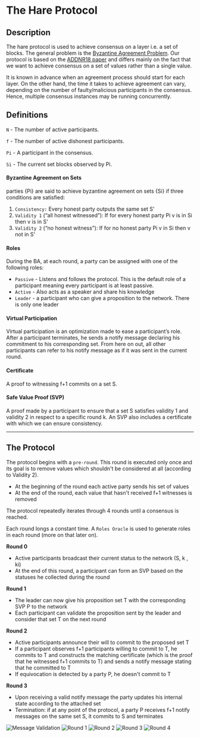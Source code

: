 # The Hare Protocol

## Description
The hare protocol is used to achieve consensus on a layer i.e. a set of blocks. The general problem is the [Byzantine Agreement Problem](https://en.wikipedia.org/wiki/Quantum_Byzantine_agreement). Our protocol is based on the [ADDNR18 paper](https://eprint.iacr.org/2018/1028.pdf) and differs mainly on the fact that we want to achieve consensus on a set of values rather than a single value.

It is known in advance when an agreement process should start for each layer. On the other hand, the time it takes to achieve agreement can vary, depending on the number of faulty/malicious participants in the consensus. Hence,  multiple consensus instances may be running concurrently.  

## Definitions
`N` - The number of active participants.

`f` - The number of active dishonest participants.

`Pi` - A participant in the consensus.

`Si` - The current set blocks observed by Pi.


#### Byzantine Agreement on Sets

parties {Pi} are said to achieve byzantine agreement on sets {Si} if three conditions are satisfied:
1. `Consistency:` Every honest party outputs the same set S’
2. `Validity 1` (“all honest witnessed”): If for every honest party Pi v is in Si then v is in S'
3. `Validity 2` (“no honest witness”): If for no honest party Pi v in Si then v not in S'

#### Roles

During the BA, at each round, a party can be assigned with one of the following roles:
* `Passive` - Listens and follows the protocol. This is the default role of a participant meaning every participant is at least passive.
* `Active` - Also acts as a speaker and share his knowledge
* `Leader` - a participant who can give a proposition to the network. There is only one leader

#### Virtual Participation
Virtual participation is an optimization made to ease a participant’s role. After a participant terminates, he sends a notify message declaring his commitment to his corresponding set. From here on out, all other participants can refer to his notify message as if it was sent in the current round.

#### Certificate
A proof to witnessing f+1 commits on a set S.

#### Safe Value Proof (SVP)
A proof made by a participant to ensure that a set S satisfies validity 1 and validity 2 in respect to a specific round k. An SVP also includes a certificate with which we can ensure consistency.

---

## The Protocol

The protocol begins with a `pre-round`. This round is executed only once and its goal is to remove values which shouldn't be considered at all (according to Validity 2).
- At the beginning of the round each active party sends his set of values
- At the end of the round, each value that hasn't received f+1 witnesses is removed

The protocol repeatedly iterates through 4 rounds until a consensus is reached.

Each round longs a constant time. A `Roles Oracle` is used to generate roles in each round (more on that later on).

**Round 0**
- Active participants broadcast their current status to the network (S, k , ki)
- At the end of this round, a participant can form an SVP based on the statuses he collected during the round

**Round 1**
- The leader can now give his proposition set T with the corresponding SVP P to the network
- Each participant can validate the proposition sent by the leader and consider that set T on the next round

**Round 2**
- Active participants announce their will to commit to the proposed set T
- If a participant observes f+1 participants willing to commit to T, he commits to T and constructs the matching certificate (which is the proof that he witnessed f+1 commits to T) and sends a notify message stating that he committed to T
- If equivocation is detected by a party P, he doesn't commit to T

**Round 3**
- Upon receiving a valid notify message the party updates his internal state according to the attached set
- Termination: if at any point of the protocol, a party P receives f+1 notify messages on the same set S, it commits to S and terminates

![Message Validation](https://raw.githubusercontent.com/spacemeshos/protocol/hare/hare/svg/msg_validation.svg?sanitize=true)
![Round 1](https://raw.githubusercontent.com/spacemeshos/protocol/hare/hare/svg/round1.svg?sanitize=true)
![Round 2](https://raw.githubusercontent.com/spacemeshos/protocol/hare/hare/svg/round2.svg?sanitize=true)
![Round 3](https://raw.githubusercontent.com/spacemeshos/protocol/hare/hare/svg/round3.svg?sanitize=true)
![Round 4](https://raw.githubusercontent.com/spacemeshos/protocol/hare/hare/svg/round4.svg?sanitize=true)
